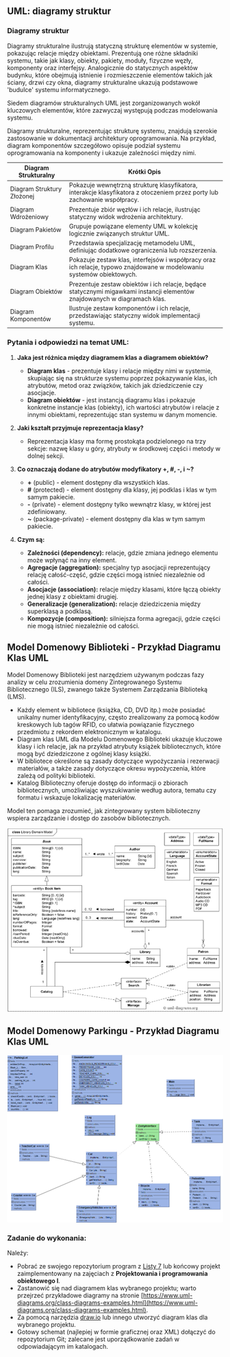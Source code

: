 ## UML: diagramy struktur

### Diagramy struktur

Diagramy strukturalne ilustrują statyczną strukturę elementów w systemie, pokazując relacje między obiektami. Prezentują one różne składniki systemu, takie jak klasy, obiekty, pakiety, moduły, fizyczne węzły, komponenty oraz interfejsy. Analogicznie do statycznych aspektów budynku, które obejmują istnienie i rozmieszczenie elementów takich jak ściany, drzwi czy okna, diagramy strukturalne ukazują podstawowe 'budulce' systemu informatycznego.

Siedem diagramów strukturalnych UML jest zorganizowanych wokół kluczowych elementów, które zazwyczaj występują podczas modelowania systemu.

Diagramy strukturalne, reprezentując strukturę systemu, znajdują szerokie zastosowanie w dokumentacji architektury oprogramowania. Na przykład, diagram komponentów szczegółowo opisuje podział systemu oprogramowania na komponenty i ukazuje zależności między nimi.

| Diagram Strukturalny          | Krótki Opis                                                                                      |
|-------------------------------|--------------------------------------------------------------------------------------------------|
| Diagram Struktury Złożonej    | Pokazuje wewnętrzną strukturę klasyfikatora, interakcje klasyfikatora z otoczeniem przez porty lub zachowanie współpracy.   |
| Diagram Wdrożeniowy           | Prezentuje zbiór węzłów i ich relacje, ilustrując statyczny widok wdrożenia architektury.        |
| Diagram Pakietów              | Grupuje powiązane elementy UML w kolekcję logicznie związanych struktur UML.                     |
| Diagram Profilu               | Przedstawia specjalizację metamodelu UML, definiując dodatkowe ograniczenia lub rozszerzenia.    |
| Diagram Klas                  | Pokazuje zestaw klas, interfejsów i współpracy oraz ich relacje, typowo znajdowane w modelowaniu systemów obiektowych.      |
| Diagram Obiektów              | Prezentuje zestaw obiektów i ich relacje, będące statycznymi migawkami instancji elementów znajdowanych w diagramach klas.  |
| Diagram Komponentów           | Ilustruje zestaw komponentów i ich relacje, przedstawiając statyczny widok implementacji systemu. |

### Pytania i odpowiedzi na temat UML:

1. **Jaka jest różnica między diagramem klas a diagramem obiektów?**
    - **Diagram klas** - prezentuje klasy i relacje między nimi w systemie, skupiając się na strukturze systemu poprzez pokazywanie klas, ich atrybutów, metod oraz związków, takich jak dziedziczenie czy asocjacje.
    - **Diagram obiektów** - jest instancją diagramu klas i pokazuje konkretne instancje klas (obiekty), ich wartości atrybutów i relacje z innymi obiektami, reprezentując stan systemu w danym momencie.

2. **Jaki kształt przyjmuje reprezentacja klasy?**
    - Reprezentacja klasy ma formę prostokąta podzielonego na trzy sekcje: nazwę klasy u góry, atrybuty w środkowej części i metody w dolnej sekcji.

3. **Co oznaczają dodane do atrybutów modyfikatory +, #, -, i ~?**
    - **+** (public) - element dostępny dla wszystkich klas.
    - **#** (protected) - element dostępny dla klasy, jej podklas i klas w tym samym pakiecie.
    - **-** (private) - element dostępny tylko wewnątrz klasy, w której jest zdefiniowany.
    - **~** (package-private) - element dostępny dla klas w tym samym pakiecie.

4. **Czym są:**
    - **Zależności (dependency):** relacje, gdzie zmiana jednego elementu może wpłynąć na inny element.
    - **Agregacje (aggregation):** specjalny typ asocjacji reprezentujący relację całość-część, gdzie części mogą istnieć niezależnie od całości.
    - **Asocjacje (association):** relacje między klasami, które łączą obiekty jednej klasy z obiektami drugiej.
    - **Generalizacje (generalization):** relacje dziedziczenia między superklasą a podklasą.
    - **Kompozycje (composition):** silniejsza forma agregacji, gdzie części nie mogą istnieć niezależnie od całości.

## Model Domenowy Biblioteki - Przykład Diagramu Klas UML

Model Domenowy Biblioteki jest narzędziem używanym podczas fazy analizy w celu zrozumienia domeny Zintegrowanego Systemu Bibliotecznego (ILS), zwanego także Systemem Zarządzania Biblioteką (LMS).

- Każdy element w bibliotece (książka, CD, DVD itp.) może posiadać unikalny numer identyfikacyjny, często zrealizowany za pomocą kodów kreskowych lub tagów RFID, co ułatwia powiązanie fizycznego przedmiotu z rekordem elektronicznym w katalogu.
- Diagram klas UML dla Modelu Domenowego Biblioteki ukazuje kluczowe klasy i ich relacje, jak na przykład atrybuty książek bibliotecznych, które mogą być dziedziczone z ogólnej klasy książki.
- W bibliotece określone są zasady dotyczące wypożyczania i rezerwacji materiałów, a także zasady dotyczące okresu wypożyczenia, które zależą od polityki biblioteki.
- Katalog Biblioteczny oferuje dostęp do informacji o zbiorach bibliotecznych, umożliwiając wyszukiwanie według autora, tematu czy formatu i wskazuje lokalizację materiałów.

Model ten pomaga zrozumieć, jak zintegrowany system biblioteczny wspiera zarządzanie i dostęp do zasobów bibliotecznych.

![Model Domenowy Biblioteki](../img/library-domain-model.png)

## Model Domenowy Parkingu - Przykład Diagramu Klas UML

![Model Domenowy Parkingu](../img/parking-domain-model.bmp)

### Zadanie do wykonania:

Należy:

- Pobrać ze swojego repozytorium program z [Listy 7](https://github.com/krzysztofrewak/ppo/blob/main/classes/lab04.md) lub końcowy projekt zaimplementowany na zajęciach z **Projektowania i programowania obiektowego I**.
- Zastanowić się nad diagramem klas wybranego projektu; warto przejrzeć przykładowe diagramy na stronie [https://www.uml-diagrams.org/class-diagrams-examples.html](https://www.uml-diagrams.org/class-diagrams-examples.html).
- Za pomocą narzędzia [draw.io](https://draw.io) lub innego utworzyć diagram klas dla wybranego projektu.
- Gotowy schemat (najlepiej w formie graficznej oraz XML) dołączyć do repozytorium Git; zalecane jest uporządkowanie zadań w odpowiadającym im katalogach.